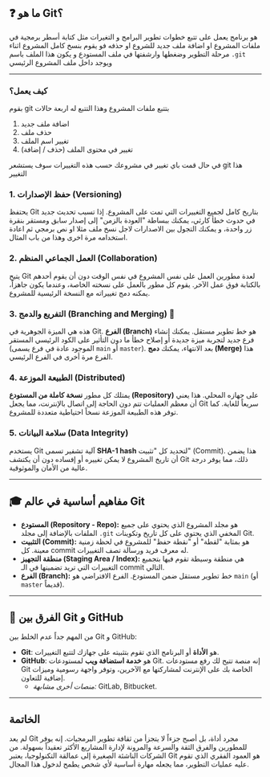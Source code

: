 ## ❓ ما هو Git؟


هو برنامج يعمل على تتبع خطوات تطوير البرامج و التغيرات مثل كتابة أسطر برمجية في ملفات المشروع او اضافة ملف جديد للشروع او حذفه فو يقوم بنسخ كامل المشروع اثناء مرحلة التطوير وضغطها وارشفتها في ملف المستودع و يكون هذا الملف باسم `.git` ويوجد داخل ملف المشروع الرئيسي 


---
### كيف يعمل؟
بقوم git بتتبع ملفات المشروع وهذا التتبع له اربعة حالات

1. اضافة ملف جديد
2. حذف ملف
3. تغيير اسم الملف
4. تغيير في محتوى الملف (حذف / إضافة)

في حال قمت باي تغيير في مشروعك حسب هذه التغييرات سوف يستشعر git هذا التغيير


### 1. حفظ الإصدارات (Versioning)
يحتفظ Git بتاريخ كامل لجميع التغييرات التي تمت على المشروع. إذا تسبب تحديث جديد في حدوث خطأ كارثي، يمكنك ببساطة "العودة بالزمن" إلى إصدار سابق ومستقر بنقرة زر واحدة، و يمكنك التجول بين الاصدارات لاجل نسخ ملف مثلا او نص برمجي ثم اعادة استخدامه مرة اخرى وهذا من باب المثال.


### 2. العمل الجماعي المنظم (Collaboration)
يتيح Git لعدة مطورين العمل على نفس المشروع في نفس الوقت دون أن يقوم أحدهم بالكتابة فوق عمل الآخر. يقوم كل مطور بالعمل على نسخته الخاصة، وعندما يكون جاهزاً، يمكنه دمج تغييراته مع النسخة الرئيسية للمشروع.


### 3. التفريع والدمج (Branching and Merging) 🌿
هذه هي الميزة الجوهرية في Git. **الفرع (Branch)** هو خط تطوير مستقل. يمكنك إنشاء فرع جديد لتجربة ميزة جديدة أو إصلاح خطأ ما دون التأثير على الكود الرئيسي المستقر (الموجود عادة في فرع يسمى `main` أو `master`). بعد الانتهاء، يمكنك **دمج (Merge)** هذا الفرع مرة أخرى في الفرع الرئيسي.


### 4. الطبيعة الموزعة (Distributed)
يمتلك كل مطور **نسخة كاملة من المستودع (Repository)** على جهازه المحلي. هذا يعني أن معظم العمليات تتم دون الحاجة إلى اتصال بالإنترنت، مما يجعل Git سريعاً للغاية. كما توفر هذه الطبيعة الموزعة نسخاً احتياطية متعددة للمشروع.


### 5. سلامة البيانات (Data Integrity)
يستخدم Git آلية تشفير تسمى **SHA-1 hash** لتحديد كل "تثبيت" (Commit). هذا يضمن أن تاريخ المشروع لا يمكن تغييره أو إفساده دون أن يكتشف Git ذلك، مما يوفر درجة عالية من الأمان والموثوقية.


---


## 🎓 مفاهيم أساسية في عالم Git


* **المستودع (Repository - Repo):** هو مجلد المشروع الذي يحتوي على جميع الملفات بالإضافة إلى مجلد `.git` المخفي الذي يحتوي على كل تاريخ وتكوينات Git.
* **التثبيت (Commit):** هو بمثابة "لقطة" أو "نقطة حفظ" للمشروع في لحظة زمنية معينة. كل commit له معرف فريد ورسالة تصف التغييرات.
* **منطقة التجهيز (Staging Area / Index):** هي منطقة وسيطة تقوم فيها بتجميع التغييرات التي تريد تضمينها في الـ commit التالي.
* **الفرع (Branch):** خط تطوير مستقل ضمن المستودع. الفرع الافتراضي هو `main` (أو `master` قديماً).


---


## 🔁 الفرق بين Git و GitHub


من المهم جداً عدم الخلط بين Git و GitHub:


* **Git**: هو **الأداة** أو البرنامج الذي تقوم بتثبيته على جهازك لتتبع التغييرات.
* **GitHub**: هو **خدمة استضافة ويب** لمستودعات Git. إنه منصة تتيح لك رفع مستودعات Git الخاصة بك على الإنترنت لمشاركتها مع الآخرين، وتوفر واجهة رسومية وميزات إضافية للتعاون.
   * *منصات أخرى مشابهة:* GitLab, Bitbucket.


---


## الخاتمة


لم يعد Git مجرد أداة، بل أصبح جزءاً لا يتجزأ من ثقافة تطوير البرمجيات. إنه يوفر للمطورين والفرق الثقة والسرعة والمرونة لإدارة المشاريع الأكثر تعقيداً بسهولة. من الشركات الناشئة الصغيرة إلى عمالقة التكنولوجيا، يعتبر Git هو العمود الفقري الذي تقوم عليه عمليات التطوير، مما يجعله مهارة أساسية لأي شخص يطمح لدخول هذا المجال.


